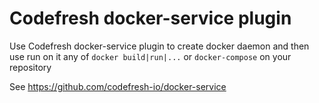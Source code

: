 # Codefresh docker-service plugin

Use Codefresh docker-service plugin to create docker daemon and then use run on it any of 
`docker build|run|...` or `docker-compose` on your repository

See https://github.com/codefresh-io/docker-service